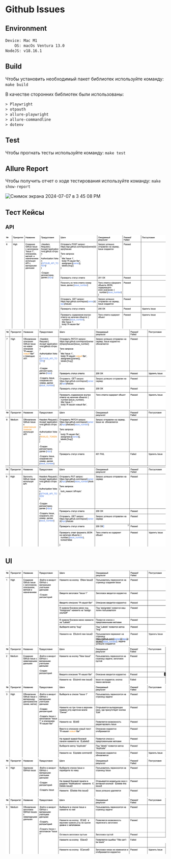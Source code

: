 # Github Issues

## Environment
```
Device: Mac M1
    OS: macOs Ventura 13.0
NodeJS: v18.16.1
```
## Build
Чтобы установить необходимый пакет библиотек используйте команду: `make build`

В качестве сторонних библиотек были использованы:
```
> Playwright
> otpauth
> allure-playwright
> allure-commandline
> dotenv
```

## Test
Чтобы прогнать тесты используйте команду: `make test`

## Allure Report
Чтобы получить отчет о ходе тестирования используйте команду: `make show-report`


<img width="1323" alt="Снимок экрана 2024-07-07 в 3 45 08 PM" src="https://github.com/Empactr/VK_QA_internship/assets/174928463/441f7449-11a2-4a11-b725-0f459597eaa6">

## Тест Кейсы

### API
![](./test_case/API_6.png)
![](./test_case/API_7.png)
![](./test_case/API_8.png)
![](./test_case/API_9.png)

## UI
![](./test_case/UI_1.png)
![](./test_case/UI_2.png)
![](./test_case/UI_3.png)
![](./test_case/UI_4.png)
![](./test_case/UI_5.png)
